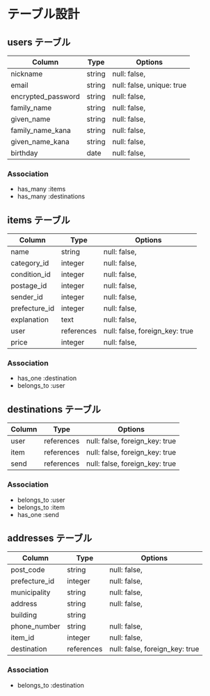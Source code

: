 # テーブル設計

## users テーブル

| Column             | Type   | Options                   |
| ------------------ | ------ | ------------------------- |
| nickname           | string | null: false,              |
| email              | string | null: false, unique: true |
| encrypted_password | string | null: false,              |
| family_name        | string | null: false,              |
| given_name         | string | null: false,              |
| family_name_kana   | string | null: false,              |
| given_name_kana    | string | null: false,              |
| birthday           | date   | null: false,              |

### Association

- has_many :items
- has_many :destinations

## items テーブル

| Column                   | Type       | Options                        |
| ------------------------ | ---------- | ------------------------------ |
| name                     | string     | null: false,                   |
| category_id              | integer    | null: false,                   |
| condition_id             | integer    | null: false,                   |
| postage_id               | integer    | null: false,                   |
| sender_id                | integer    | null: false,                   |
| prefecture_id            | integer    | null: false,                   |
| explanation              | text       | null: false,                   |
| user                     | references | null: false, foreign_key: true |
| price                    | integer    | null: false,                   |

### Association

- has_one :destination
- belongs_to :user

## destinations テーブル

| Column        | Type       | Options                        |
| ------------- | ---------- | ------------------------------ |
| user          | references | null: false, foreign_key: true |
| item          | references | null: false, foreign_key: true |
| send          | references | null: false, foreign_key: true |

### Association

- belongs_to :user
- belongs_to :item
- has_one :send

## addresses テーブル

| Column         | Type       | Options                        |
| -------------- | ---------- | ------------------------------ |
| post_code      | string     | null: false,                   |
| prefecture_id  | integer    | null: false,                   |
| municipality   | string     | null: false,                   |
| address        | string     | null: false,                   |
| building       | string     |                                |
| phone_number   | string     | null: false,                   |
| item_id        | integer    | null: false,                   |
| destination    | references | null: false, foreign_key: true |

### Association

- belongs_to :destination